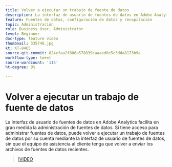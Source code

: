 ```yaml
---
title: Volver a ejecutar un trabajo de fuente de datos
description: La interfaz de usuario de fuentes de datos en Adobe Analytics facilita en gran medida la administración de fuentes de datos. Si tiene acceso para administrar fuentes de datos, puede volver a ejecutar un trabajo de fuentes de datos por su cuenta mediante la interfaz de usuario de fuentes de datos, sin que el equipo de asistencia al cliente tenga que volver a enviar los archivos de fuentes de datos recientes.
feature: Fuentes de datos, configuración de datos y recopilación
topic: Administración
role: Business User, Administrator
level: Beginner
doc-type: feature video
thumbnail: 335748.jpg
kt: KT-8465
source-git-commit: 824efaa2f806a578839caaaed0c5c5dda8173b9a
workflow-type: tm+mt
source-wordcount: '115'
ht-degree: 0%

---
```



# Volver a ejecutar un trabajo de fuente de datos

La interfaz de usuario de fuentes de datos en Adobe Analytics facilita en gran medida la administración de fuentes de datos. Si tiene acceso para administrar fuentes de datos, puede volver a ejecutar un trabajo de fuentes de datos por su cuenta mediante la interfaz de usuario de fuentes de datos, sin que el equipo de asistencia al cliente tenga que volver a enviar los archivos de fuentes de datos recientes.


>[!VIDEO](https://video.tv.adobe.com/v/335748/?quality=12&learn=on)
